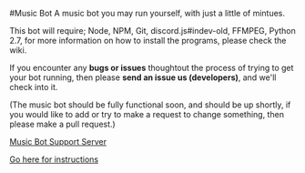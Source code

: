#Music Bot
A music bot you may run yourself, with just a little of mintues.

This bot will require; Node, NPM, Git, discord.js#indev-old, FFMPEG, Python 2.7, for more information on how to install the programs, please check the wiki.

If you encounter any **bugs or issues** thoughtout the process of trying to get your bot running, then please **send an issue us (developers)**, and we'll check into it. 

(The music bot should be fully functional soon, and should be up shortly, if you would like to add or try to make a request to change something, then please make a pull request.)

[Music Bot Support Server](https://discord.gg/CVyVgap)

[Go here for instructions](https://github.com/developerCodex/musicbot/wiki/Installation)
